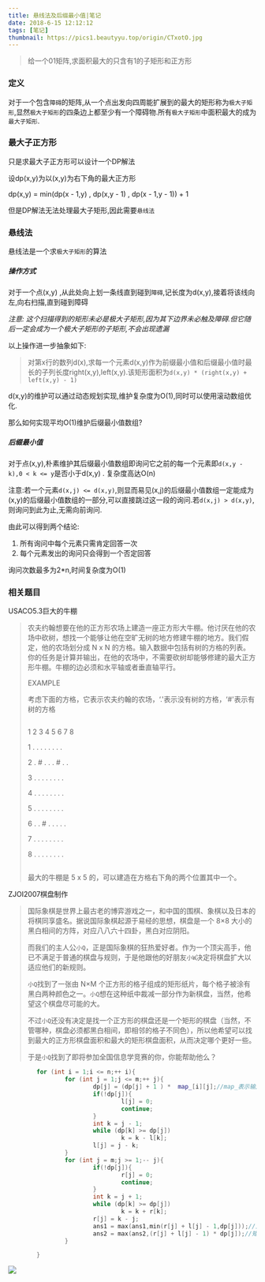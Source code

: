 ```yaml
---
title: 悬线法及后缀最小值|笔记
date: 2018-6-15 12:12:12
tags: [笔记]
thumbnail: https://pics1.beautyyu.top/origin/CTxotO.jpg
---
```




> 给一个01矩阵,求面积最大的只含有1的子矩形和正方形

### 定义

对于一个包含`障碍`的矩阵,从一个点出发向四周能扩展到的最大的矩形称为`极大子矩形`,显然`极大子矩形`的四条边上都至少有一个障碍物.所有`极大子矩形`中面积最大的成为`最大子矩形`.

### 最大子正方形

只是求最大子正方形可以设计一个DP解法

设dp(x,y)为以(x,y)为右下角的最大正方形

dp(x,y) = min(dp(x - 1,y) , dp(x,y - 1) , dp(x - 1,y - 1)) + 1

但是DP解法无法处理最大子矩形,因此需要`悬线法`

### 悬线法

悬线法是一个求`极大子矩形`的算法

##### 操作方式

对于一个点(x,y) ,从此处向上划一条线直到碰到`障碍`,记长度为d(x,y),接着将该线向左,向右扫描,直到碰到障碍

*注意: 这个扫描得到的矩形未必是极大子矩形,因为其下边界未必触及障碍.但它随后一定会成为一个极大子矩形的子矩形,不会出现遗漏*

以上操作进一步抽象如下:

> 对第x行的数列d(x),求每一个元素d(x,y)作为前缀最小值和后缀最小值时最长的子列长度right(x,y),left(x,y).该矩形面积为`d(x,y) * (right(x,y) + left(x,y) - 1)`

d(x,y)的维护可以通过动态规划实现,维护复杂度为O(1),同时可以使用滚动数组优化.

那么如何实现平均O(1)维护后缀最小值数组?

##### 后缀最小值

对于点(x,y),朴素维护其后缀最小值数组即询问它之前的每一个元素即`d(x,y - k),0 < k <= y`是否小于d(x,y) . 复杂度高达O(n)

注意:若一个元素`d(x,j) <= d(x,y)`,则显而易见(x,j)的后缀最小值数组一定能成为(x,y)的后缀最小值数组的一部分,可以直接跳过这一段的询问.若`d(x,j) > d(x,y)`,则询问到此为止,无需向前询问.

由此可以得到两个结论:

1. 所有询问中每个元素只需肯定回答一次
2. 每个元素发出的询问只会得到一个否定回答

询问次数最多为2*n,时间复杂度为O(1)

### 相关题目

USACO5.3巨大的牛棚

> 农夫约翰想要在他的正方形农场上建造一座正方形大牛棚。他讨厌在他的农场中砍树，想找一个能够让他在空旷无树的地方修建牛棚的地方。我们假定，他的农场划分成  N x N  的方格。输入数据中包括有树的方格的列表。你的任务是计算并输出，在他的农场中，不需要砍树却能够修建的最大正方形牛棚。牛棚的边必须和水平轴或者垂直轴平行。
>
> EXAMPLE
>
> 考虑下面的方格，它表示农夫约翰的农场，‘.'表示没有树的方格，‘#'表示有树的方格
>
> ```
> 
> ```
>
> 1 2 3 4 5 6 7 8
>
> 1 . . . . . . . .
>
> 2 . # . . . # . .
>
> 3 . . . . . . . .
>
> 4 . . . . . . . .
>
> 5 . . . . . . . .
>
> 6 . . # . . . . .
>
> 7 . . . . . . . .
>
> 8 . . . . . . . .
>
> ```
> 
> ```
>
> 最大的牛棚是 5 x 5 的，可以建造在方格右下角的两个位置其中一个。

ZJOI2007棋盘制作

> 国际象棋是世界上最古老的博弈游戏之一，和中国的围棋、象棋以及日本的将棋同享盛名。据说国际象棋起源于易经的思想，棋盘是一个 8×8 大小的黑白相间的方阵，对应八八六十四卦，黑白对应阴阳。
>
> 而我们的主人公`小Q`，正是国际象棋的狂热爱好者。作为一个顶尖高手，他已不满足于普通的棋盘与规则，于是他跟他的好朋友`小W`决定将棋盘扩大以适应他们的新规则。
>
> `小Q`找到了一张由 N×M 个正方形的格子组成的矩形纸片，每个格子被涂有黑白两种颜色之一。`小Q`想在这种纸中裁减一部分作为新棋盘，当然，他希望这个棋盘尽可能的大。
>
> 不过`小Q`还没有决定是找一个正方形的棋盘还是一个矩形的棋盘（当然，不管哪种，棋盘必须都黑白相间，即相邻的格子不同色），所以他希望可以找到最大的正方形棋盘面积和最大的矩形棋盘面积，从而决定哪个更好一些。
>
> 于是`小Q`找到了即将参加全国信息学竞赛的你，你能帮助他么？

```c++
        for (int i = 1;i <= n;++ i){
                for (int j = 1;j <= m;++ j){
                        dp[j] = (dp[j] + 1 ) *  map_[i][j];//map_表示输入地图
                        if(!dp[j]){
                                l[j] = 0;
                                continue;
                        }
                        int k = j - 1;
                        while (dp[k] >= dp[j])
                                k = k - l[k];
                        l[j] = j - k;
                }
                for (int j = m;j >= 1;-- j){
                        if(!dp[j]){
                                r[j] = 0;
                                continue;
                        }
                        int k = j + 1;
                        while (dp[k] >= dp[j])
                                k = k + r[k];
                        r[j] = k - j;
                        ans1 = max(ans1,min(r[j] + l[j] - 1,dp[j]));//正方形
                        ans2 = max(ans2,(r[j] + l[j] - 1) * dp[j]);//矩形
                }

        }
```







![](https://pics1.beautyyu.top/origin/CTxotO.jpg)